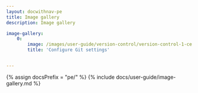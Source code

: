 ```yaml
---
layout: docwithnav-pe
title: Image gallery
description: Image gallery

image-gallery:
    0:
        image: /images/user-guide/version-control/version-control-1-ce.png 
        title: 'Configure Git settings'


---
```


{% assign docsPrefix = "pe/" %}
{% include docs/user-guide/image-gallery.md %}